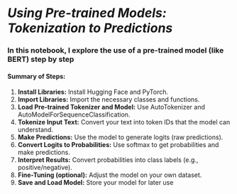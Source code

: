# *Using Pre-trained Models: Tokenization to Predictions*

### In this notebook, I explore the use of a pre-trained model (like BERT) step by step

#### Summary of Steps:
1. **Install Libraries:** Install Hugging Face and PyTorch.
2. **Import Libraries:** Import the necessary classes and functions.
3. **Load Pre-trained Tokenizer and Model:** Use AutoTokenizer and AutoModelForSequenceClassification.
4. **Tokenize Input Text:** Convert your text into token IDs that the model can understand.
5. **Make Predictions:** Use the model to generate logits (raw predictions).
6. **Convert Logits to Probabilities:** Use softmax to get probabilities and make predictions.
7. **Interpret Results:** Convert probabilities into class labels (e.g., positive/negative).
8. **Fine-Tuning (optional):** Adjust the model on your own dataset.
9. **Save and Load Model:** Store your model for later use







